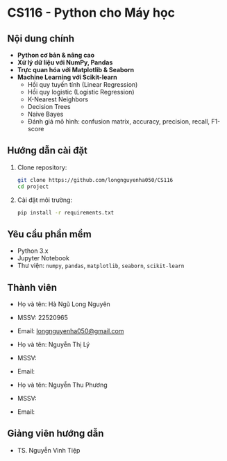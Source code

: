 # CS116 - Python cho Máy học

## Nội dung chính
- **Python cơ bản & nâng cao**
- **Xử lý dữ liệu với NumPy, Pandas**
- **Trực quan hóa với Matplotlib & Seaborn**
- **Machine Learning với Scikit-learn**
    - Hồi quy tuyến tính (Linear Regression)
    - Hồi quy logistic (Logistic Regression)
    - K-Nearest Neighbors
    - Decision Trees
    - Naive Bayes
    - Đánh giá mô hình: confusion matrix, accuracy, precision, recall, F1-score

## Hướng dẫn cài đặt

1. Clone repository:
    ```bash
    git clone https://github.com/longnguyenha050/CS116
    cd project
    ```

2. Cài đặt môi trường:
    ```bash
    pip install -r requirements.txt
    ```

## Yêu cầu phần mềm
- Python 3.x
- Jupyter Notebook
- Thư viện: `numpy`, `pandas`, `matplotlib`, `seaborn`, `scikit-learn`

## Thành viên
- Họ và tên: Hà Ngũ Long Nguyên
- MSSV: 22520965  
- Email: longnguyenha050@gmail.com

- Họ và tên: Nguyễn Thị Lý
- MSSV:
- Email:

- Họ và tên: Nguyễn Thu Phương
- MSSV:
- Email: 

## Giảng viên hướng dẫn
- TS. Nguyễn Vinh Tiệp


